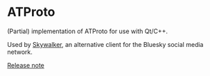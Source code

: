 # ATProto
(Partial) implementation of ATProto for use with Qt/C++.

Used by [Skywalker](https://github.com/mfnboer/skywalker), an alternative client for
the Bluesky social media network.

[Release note](./docs/RELNOTES.txt)
